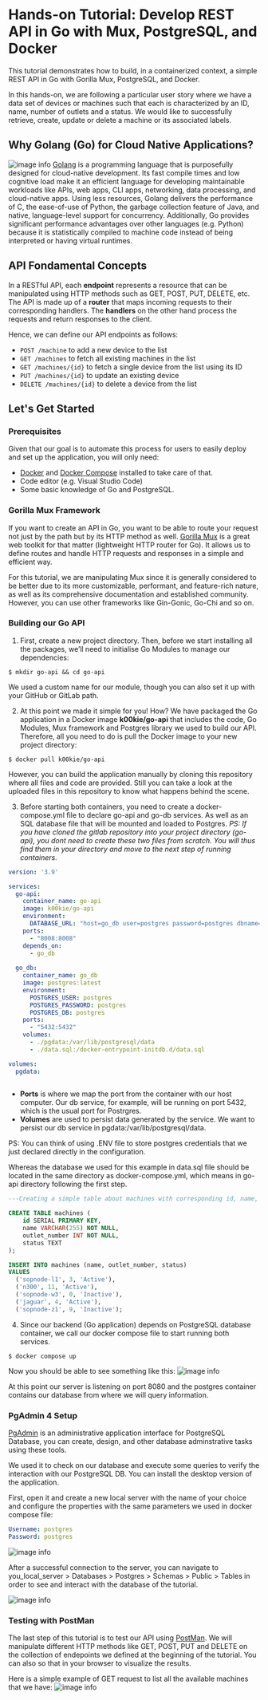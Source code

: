 # Hands-on Tutorial: Develop REST API in Go with Mux, PostgreSQL, and Docker

This tutorial demonstrates how to build, in a containerized context, a simple REST API in Go with Gorilla Mux, PostgreSQL, and Docker. 

In this hands-on, we are following a particular user story where we have a data set of devices or machines such that each is characterized by an ID, name, number of outlets and a status. We would like to successfully retrieve, create, update or delete a machine or its associated labels.

## Why Golang (Go) for Cloud Native Applications?
![image info](Documentation/golang.jpg)
[Golang](https://go.dev/) is a programming language that is purposefully designed for cloud-native development. Its fast compile times and low cognitive load make it an efficient language for developing maintainable workloads like APIs, web apps, CLI apps, networking, data processing, and cloud-native apps. 
Using less resources, Golang delivers the performance of C, the ease-of-use of Python, the garbage collection feature of Java, and native, language-level support for concurrency. Additionally, Go provides significant performance advantages over other languages (e.g. Python) because it is statistically compiled to machine code instead of being interpreted or having virtual runtimes.

## API Fondamental Concepts
In a RESTful API, each **endpoint** represents a resource that can be manipulated using HTTP methods such as GET, POST, PUT, DELETE, etc. The API is made up of a **router** that maps incoming requests to their corresponding handlers. The **handlers** on the other hand process the requests and return responses to the client.

Hence, we can define our API endpoints as follows:
- `POST /machine` to add a new device to the list
- `GET /machines` to fetch all existing machines in the list
- `GET /machines/{id}` to fetch a single device from the list using its ID
- `PUT /machines/{id}` to update an existing device
- `DELETE /machines/{id}` to delete a device from the list
## Let's Get Started 
### Prerequisites
Given that our goal is to automate this process for users to easily deploy and set up the application, you will only need:
- [Docker](https://www.docker.com/get-started/) and [Docker Compose](https://docs.docker.com/compose/install/) installed to take care of that. 
- Code editor (e.g. Visual Studio Code)
- Some basic knowledge of Go and PostgreSQL.

### Gorilla Mux Framework
If you want to create an API in Go, you want to be able to route your request not just by the path but by its HTTP method as well. [Gorilla Mux](https://www.gorillatoolkit.org/) is a great web toolkit for that matter (lightweight HTTP router for Go). It allows us to define routes and handle HTTP requests and responses in a simple and efficient way.  

For this tutorial, we are manipulating Mux since it is generally considered to be better due to its more customizable, performant, and feature-rich nature, as well as its comprehensive documentation and established community. However, you can use other frameworks like Gin-Gonic, Go-Chi and so on.

### Building our Go API
1. First, create a new project directory. Then, before we start installing all the packages, we’ll need to initialise Go Modules to manage our dependencies:
```
$ mkdir go-api && cd go-api 
```
We used a custom name for our module, though you can also set it up with your GitHub or GitLab path.

2. At this point we made it simple for you! How? We have packaged the Go application in a Docker image __k00kie/go-api__ that includes the code, Go Modules, Mux framework and Postgres library we used to build our API. Therefore, all you need to do is pull the Docker image to your new project directory:
```
$ docker pull k00kie/go-api
```
However, you can build the application manually by cloning this repository where all files and code are provided. Still you can take a look at the uploaded files in this repository to know what happens behind the scene.

3. Before starting both containers, you need to create a docker-compose.yml file to declare go-api and go-db services. As well as an SQL database file that will be mounted and loaded to Postgres.
_PS: If you have cloned the gitlab repository into your project directory (go-api), you dont need to create these two files from scratch. You will thus find them in your directory and move to the next step of running containers._

```yml
version: '3.9'

services:
  go-api:
    container_name: go-api
    image: k00kie/go-api
    environment:
      DATABASE_URL: "host=go_db user=postgres password=postgres dbname=postgres sslmode=disable"
    ports: 
      - "8008:8008"
    depends_on:
      - go_db
    
  go_db:
    container_name: go_db
    image: postgres:latest
    environment:
      POSTGRES_USER: postgres
      POSTGRES_PASSWORD: postgres
      POSTGRES_DB: postgres
    ports:
      - "5432:5432"
    volumes:
      - ./pgdata:/var/lib/postgresql/data
      - ./data.sql:/docker-entrypoint-initdb.d/data.sql

volumes:
  pgdata:
  
```  
- **Ports** is where we map the port from the container with our host computer. Our db service, for example, will be running on port 5432, which is the usual port for Postrgres.
- **Volumes**	are used to persist data generated by the service. We want to persist our db service in pgdata:/var/lib/postgresql/data.

PS: You can think of using .ENV file to store postgres credentials that we just declared directly in the configuration.

Whereas the database we used for this example in data.sql file should be located in the same directory as docker-compose.yml, which means in go-api directory following the first step.
```sql
---Creating a simple table about machines with corresponding id, name, outlet number and status

CREATE TABLE machines (
    id SERIAL PRIMARY KEY,
    name VARCHAR(255) NOT NULL,
    outlet_number INT NOT NULL,
    status TEXT
);

INSERT INTO machines (name, outlet_number, status)
VALUES
  ('sopnode-l1', 3, 'Active'),
  ('n300', 11, 'Active'),
  ('sopnode-w3', 0, 'Inactive'),
  ('jaguar', 4, 'Active'),
  ('sopnode-z1', 9, 'Inactive');
```

4. Since our backend (Go application) depends on PostgreSQL database container, we call our docker compose file to start running both services.
```
$ docker compose up
``` 
Now you should be able to see something like this:
![image info](Documentation/2running.png)

At this point our server is listening on port 8080 and the postgres container contains our database from where we will query information.

### PgAdmin 4 Setup
[PgAdmin](https://www.pgadmin.org/) is an administrative application interface for PostgreSQL Database, you can create, design, and other database adminstrative tasks using these tools. 

We used it to check on our database and execute some queries to verify the interaction with our PostgreSQL DB. You can install the desktop version of the application.

First, open it and create a new local server with the name of your choice and configure the properties with the same parameters we used in docker compose file:

```yml
Username: postgres 
Password: postgres
```
![image info](Documentation/pgadminprop.png)

After a successful connection to the server, you can navigate to you_local_server > Databases > Postgres > Schemas > Public > Tables in order to see and interact with the database of the tutorial.

![image info](Documentation/pgadmin.png)

### Testing with PostMan
The last step of this tutorial is to test our API using [PostMan](https://www.postman.com/). We will manipulate different HTTP methods like GET, POST, PUT and DELETE on the collection of endepoints we defined at the beginning of the tutorial. You can also so that in your browser to visualize the results.

Here is a simple example of GET request to list all the available machines that we have:
![image info](.Documentation/postman1.png)
